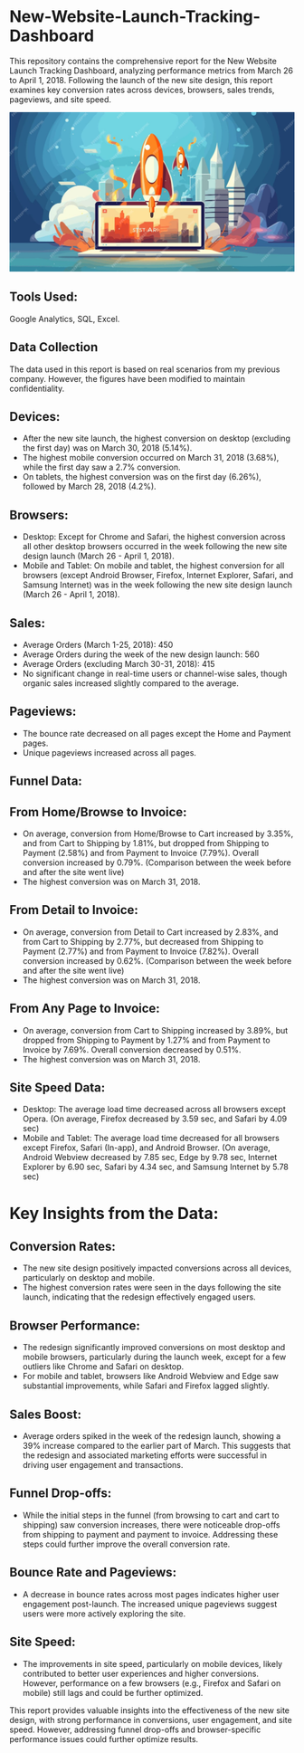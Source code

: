 # New-Website-Launch-Tracking-Dashboard

This repository contains the comprehensive report for the New Website Launch Tracking Dashboard, analyzing performance metrics from March 26 to April 1, 2018. Following the launch of the new site design, this report examines key conversion rates across devices, browsers, sales trends, pageviews, and site speed.

[<img src='/site.jpg'>](/site.jpg')

## Tools Used: 
Google Analytics, SQL, Excel.

## Data Collection

The data used in this report is based on real scenarios from my previous company. However, the figures have been modified to maintain confidentiality.

## Devices: 
- After the new site launch, the highest conversion on desktop (excluding the first day) was on March 30, 2018 (5.14%).
- The highest mobile conversion occurred on March 31, 2018 (3.68%), while the first day saw a 2.7% conversion.
- On tablets, the highest conversion was on the first day (6.26%), followed by March 28, 2018 (4.2%).
  
## Browsers:
- Desktop: Except for Chrome and Safari, the highest conversion across all other desktop browsers occurred in the week following the new site design launch (March 26 - April 1, 2018).
- Mobile and Tablet: On mobile and tablet, the highest conversion for all browsers (except Android Browser, Firefox, Internet Explorer, Safari, and Samsung Internet) was in the week following the new site design launch (March 26 - April 1, 2018).
  
## Sales: 
- Average Orders (March 1-25, 2018): 450
- Average Orders during the week of the new design launch: 560
- Average Orders (excluding March 30-31, 2018): 415
- No significant change in real-time users or channel-wise sales, though organic sales increased slightly compared to the average.

## Pageviews: 
- The bounce rate decreased on all pages except the Home and Payment pages.
- Unique pageviews increased across all pages.
  
## Funnel Data:
## From Home/Browse to Invoice:

- On average, conversion from Home/Browse to Cart increased by 3.35%, and from Cart to Shipping by 1.81%, but dropped from Shipping to Payment (2.58%) and from Payment to Invoice (7.79%). Overall conversion increased by 0.79%. (Comparison between the week before and after the site went live)
- The highest conversion was on March 31, 2018.
  
## From Detail to Invoice:

- On average, conversion from Detail to Cart increased by 2.83%, and from Cart to Shipping by 2.77%, but decreased from Shipping to Payment (2.77%) and from Payment to Invoice (7.82%). Overall conversion increased by 0.62%. (Comparison between the week before and after the site went live)
- The highest conversion was on March 31, 2018.
  
## From Any Page to Invoice:

- On average, conversion from Cart to Shipping increased by 3.89%, but dropped from Shipping to Payment by 1.27% and from Payment to Invoice by 7.69%. Overall conversion decreased by 0.51%.
- The highest conversion was on March 31, 2018.
  
## Site Speed Data: 
- Desktop: The average load time decreased across all browsers except Opera. (On average, Firefox decreased by 3.59 sec, and Safari by 4.09 sec)
- Mobile and Tablet: The average load time decreased for all browsers except Firefox, Safari (In-app), and Android Browser. (On average, Android Webview decreased by 7.85 sec, Edge by 9.78 sec, Internet Explorer by 6.90 sec, Safari by 4.34 sec, and Samsung Internet by 5.78 sec)


# Key Insights from the Data:

## Conversion Rates:

- The new site design positively impacted conversions across all devices, particularly on desktop and mobile.
- The highest conversion rates were seen in the days following the site launch, indicating that the redesign effectively engaged users.
  
## Browser Performance:

- The redesign significantly improved conversions on most desktop and mobile browsers, particularly during the launch week, except for a few outliers like Chrome and Safari on desktop.
- For mobile and tablet, browsers like Android Webview and Edge saw substantial improvements, while Safari and Firefox lagged slightly.
  
## Sales Boost:

- Average orders spiked in the week of the redesign launch, showing a 39% increase compared to the earlier part of March. This suggests that the redesign and associated marketing efforts were successful in driving user engagement and transactions.
  
## Funnel Drop-offs:
- While the initial steps in the funnel (from browsing to cart and cart to shipping) saw conversion increases, there were noticeable drop-offs from shipping to payment and payment to invoice. Addressing these steps could further improve the overall conversion rate.

## Bounce Rate and Pageviews:

- A decrease in bounce rates across most pages indicates higher user engagement post-launch. The increased unique pageviews suggest users were more actively exploring the site.
  
## Site Speed:

- The improvements in site speed, particularly on mobile devices, likely contributed to better user experiences and higher conversions. However, performance on a few browsers (e.g., Firefox and Safari on mobile) still lags and could be further optimized.


This report provides valuable insights into the effectiveness of the new site design, with strong performance in conversions, user engagement, and site speed. However, addressing funnel drop-offs and browser-specific performance issues could further optimize results.
